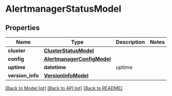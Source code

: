 # AlertmanagerStatusModel

## Properties
Name | Type | Description | Notes
------------ | ------------- | ------------- | -------------
**cluster** | [**ClusterStatusModel**](ClusterStatusModel.md) |  | 
**config** | [**AlertmanagerConfigModel**](AlertmanagerConfigModel.md) |  | 
**uptime** | **datetime** | uptime | 
**version_info** | [**VersionInfoModel**](VersionInfoModel.md) |  | 

[[Back to Model list]](../README.md#documentation-for-models) [[Back to API list]](../README.md#documentation-for-api-endpoints) [[Back to README]](../README.md)


